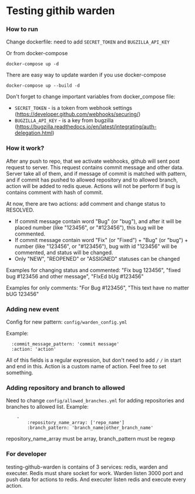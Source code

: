 # Testing githib warden 
### How to run
Change dockerfile: need to add `SECRET_TOKEN` and `BUGZILLA_API_KEY`

Or from docker-compose
```
docker-compose up -d
```

There are easy way to update warden if you use docker-compose
```
docker-compose up --build -d
```
Don't forget to change important variables from docker_compose file:

* `SECRET_TOKEN` - is a token from webhook settings (https://developer.github.com/webhooks/securing/)
* `BUGZILLA_API_KEY` - is a key from bugzilla (https://bugzilla.readthedocs.io/en/latest/integrating/auth-delegation.html)

### How it work?
After any push to repo, that we activate webhooks, github will sent post request to server.
This request contains commit message and other data.
Server take all of them, and if message of commit is matched with pattern, and if commit has pushed to allowed repository and to allowed branch, action will be added to redis queue.
Actions will not be perform if bug is contains comment with hash of commit. 


At now, there are two actions: add comment and change status to RESOLVED.
* If commit message contain word "Bug" (or "bug"), and after it will be placed number (like "123456", or "#123456"), this bug will be commented.
* If commit message contain word "Fix" (or "Fixed") + "Bug" (or "bug") +  number (like "123456", or "#123456"), bug with id "123456" will be commented, and status will be changed.
* Only "NEW", "REOPENED" or "ASSIGNED" statuses can be changed

Examples for changing status and commented:
"Fix bug 123456", "fixed bug #123456 and other message", "FIxEd bUg #123456"

Examples for only comments:
"For Bug #123456", "This text have no matter bUG 123456"

### Adding new event
Config for new pattern: `config/warden_config.yml`

Example:

```
  :commit_message_pattern: 'commit message'
  :action: 'action'
```
All of this fields is a regular expression, but don't need to add `/` `/`  in start and end in this.
Action is a custom name of action. Feel free to set something.

### Adding repository and branch to allowed
Need to change `config/allowed_branches.yml` for adding repositories and branches to allowed list.
Example:

```
    -
        :repository_name_array: ['repo_name']
        :branch_pattern: 'branch_name|other_branch_name'
```

repository_name_array must be array, branch_pattern must be regexp

### For developer
    
testing-github-warden is contains of 3 services: redis, warden and executer. Redis must share socket for work.
Warden listen 3000 port and push data for actions to redis. And executer  listen redis and execute every action.

